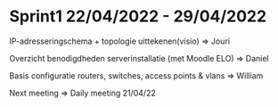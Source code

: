 # Sprint1 22/04/2022 - 29/04/2022

IP-adresseringschema + topologie uittekenen(visio) => Jouri

Overzicht benodigdheden serverinstallatie (met Moodle ELO) => Daniel

Basis configuratie routers, switches, access points & vlans => William

Next meeting => Daily meeting 21/04/22
